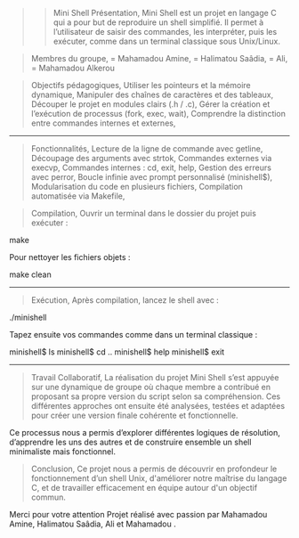  >>Mini Shell
 >Présentation,
Mini Shell est un projet en langage C qui a pour but de reproduire un shell simplifié. Il permet à l’utilisateur de saisir des commandes, les interpréter, puis les exécuter, comme dans un terminal classique sous Unix/Linux.

>Membres du groupe,
= Mahamadou Amine,
= Halimatou Saâdia,
= Ali,
= Mahamadou Alkerou

>Objectifs pédagogiques,
Utiliser les pointeurs et la mémoire dynamique,
Manipuler des chaînes de caractères et des tableaux,
Découper le projet en modules clairs (.h / .c),
Gérer la création et l’exécution de processus (fork, exec, wait),
Comprendre la distinction entre commandes internes et externes,

---
>Fonctionnalités,
Lecture de la ligne de commande avec getline,
Découpage des arguments avec strtok,
Commandes externes via execvp,
Commandes internes : cd, exit, help,
Gestion des erreurs avec perror,
Boucle infinie avec prompt personnalisé (minishell$),
Modularisation du code en plusieurs fichiers,
Compilation automatisée via Makefile,

>Compilation,
Ouvrir un terminal dans le dossier du projet puis exécuter :

make


Pour nettoyer les fichiers objets :

make clean


---
>Exécution,
Après compilation, lancez le shell avec :

./minishell


Tapez ensuite vos commandes comme dans un terminal classique :

minishell$ ls
minishell$ cd ..
minishell$ help
minishell$ exit


---

>Travail Collaboratif,
La réalisation du projet Mini Shell s’est appuyée sur une dynamique de groupe où chaque membre a contribué en proposant sa propre version du script selon sa compréhension. Ces différentes approches ont ensuite été analysées, testées et adaptées pour créer une version finale cohérente et fonctionnelle.

Ce processus nous a permis d’explorer différentes logiques de résolution, d’apprendre les uns des autres et de construire ensemble un shell minimaliste mais fonctionnel.


>Conclusion,
Ce projet nous a permis de découvrir en profondeur le fonctionnement d’un shell Unix, d'améliorer notre maîtrise du langage C, et de travailler efficacement en équipe autour d'un objectif commun.

Merci pour votre attention
Projet réalisé avec passion par Mahamadou Amine, Halimatou Saâdia, Ali et Mahamadou .